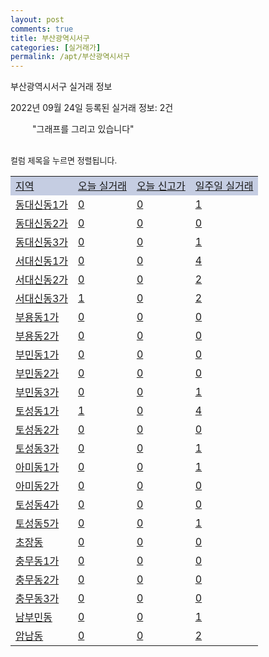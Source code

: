 ```yaml
---
layout: post
comments: true
title: 부산광역시서구
categories: [실거래가]
permalink: /apt/부산광역시서구
---
```


부산광역시서구 실거래 정보

2022년 09월 24일 등록된 실거래 정보: 2건

<!--<script async src="https://pagead2.googlesyndication.com/pagead/js/adsbygoogle.js?client=ca-pub-3485438051770037"
 crossorigin="anonymous"></script>-->

<script type="text/javascript">
  google.charts.load('current', {'packages':['corechart']});
  google.charts.setOnLoadCallback(drawChart);

  function drawChart() {
    var data = google.visualization.arrayToDataTable([['거래일', '매매', '전월세', '전매'], ['21-01', 0, 3, 0], ['21-02', 0, 2, 0], ['21-03', 0, 1, 0], ['21-04', 0, 1, 0], ['21-05', 1, 0, 0], ['21-06', 0, 1, 0], ['21-07', 2, 4, 0], ['21-08', 15, 19, 0], ['21-09', 27, 11, 1], ['21-10', 84, 45, 1], ['21-11', 48, 35, 1], ['21-12', 33, 51, 0], ['22-01', 19, 53, 0], ['22-02', 35, 80, 0], ['22-03', 49, 61, 3], ['22-04', 46, 80, 23], ['22-05', 61, 86, 6], ['22-06', 50, 64, 3], ['22-07', 35, 73, 14], ['22-08', 38, 84, 7], ['22-09', 16, 39, 1]]);

    var options = {
      title: '최근 1년간 유형별 거래량 추이',
      legend: { position: 'bottom' }
    };

    setTimeout(function() {
        var chart = new google.visualization.LineChart(document.getElementById('columnchart_material'));
        chart.draw(data, (options));
        document.getElementById('loading').style.display = 'none';
        var dayLabel = (new Date()).getDay();
        if (dayLabel < 2) {
            sorttable.innerSortFunction.apply(document.getElementById('week'), []);
            sorttable.innerSortFunction.apply(document.getElementById('week'), []);        
        }
        else {
            sorttable.innerSortFunction.apply(document.getElementById('today'), []);
            sorttable.innerSortFunction.apply(document.getElementById('today'), []);
        }
    }, 200);

  }
</script>

<div id="loading" style="z-index:20; display: block; margin-left: 35px">"그래프를 그리고 있습니다"</div>
<div id="columnchart_material" style="width: 95%; margin-left: -35px; display: block"></div>
<!--<div style="width: 95%; margin-left: -35px; display: block">
      <script async src="https://pagead2.googlesyndication.com/pagead/js/adsbygoogle.js?client=ca-pub-3485438051770037"
          crossorigin="anonymous"></script>
      <ins class="adsbygoogle"
          style="display:block"
          data-ad-format="fluid"
          data-ad-layout-key="-fb+5w+4e-db+86"
          data-ad-client="ca-pub-3485438051770037"
          data-ad-slot="1827090281"></ins>
      <script>
          (adsbygoogle = window.adsbygoogle || []).push({});
      </script>
</div>-->
<br>

<font size='small' style='font-size: small;'>컬럼 제목을 누르면 정렬됩니다.</font>
<table class="sortable">
  <tr style='background-color: rgba(114, 132, 186,0.4);'>
    <td id="region"><a href="#">지역</a></td>
    <td id="today"><a href="#">오늘 실거래</a></td>
    <td id="today_new"><a href="#">오늘 신고가</a></td>
    <td id="week"><a href="#">일주일 실거래</a></td>
  </tr>

  
  <tr class="item">
    <td><a href="부산광역시서구동대신동1가">동대신동1가</a></td>
    <td><a href="부산광역시서구동대신동1가">0</a></td>
    <td><a href="부산광역시서구동대신동1가">0</a></td>
    <td><a href="부산광역시서구동대신동1가">1</a></td>
  </tr>
    

  <tr class="item">
    <td><a href="부산광역시서구동대신동2가">동대신동2가</a></td>
    <td><a href="부산광역시서구동대신동2가">0</a></td>
    <td><a href="부산광역시서구동대신동2가">0</a></td>
    <td><a href="부산광역시서구동대신동2가">0</a></td>
  </tr>
    

  <tr class="item">
    <td><a href="부산광역시서구동대신동3가">동대신동3가</a></td>
    <td><a href="부산광역시서구동대신동3가">0</a></td>
    <td><a href="부산광역시서구동대신동3가">0</a></td>
    <td><a href="부산광역시서구동대신동3가">1</a></td>
  </tr>
    

  <tr class="item">
    <td><a href="부산광역시서구서대신동1가">서대신동1가</a></td>
    <td><a href="부산광역시서구서대신동1가">0</a></td>
    <td><a href="부산광역시서구서대신동1가">0</a></td>
    <td><a href="부산광역시서구서대신동1가">4</a></td>
  </tr>
    

  <tr class="item">
    <td><a href="부산광역시서구서대신동2가">서대신동2가</a></td>
    <td><a href="부산광역시서구서대신동2가">0</a></td>
    <td><a href="부산광역시서구서대신동2가">0</a></td>
    <td><a href="부산광역시서구서대신동2가">2</a></td>
  </tr>
    

  <tr class="item">
    <td><a href="부산광역시서구서대신동3가">서대신동3가</a></td>
    <td><a href="부산광역시서구서대신동3가">1</a></td>
    <td><a href="부산광역시서구서대신동3가">0</a></td>
    <td><a href="부산광역시서구서대신동3가">2</a></td>
  </tr>
    

  <tr class="item">
    <td><a href="부산광역시서구부용동1가">부용동1가</a></td>
    <td><a href="부산광역시서구부용동1가">0</a></td>
    <td><a href="부산광역시서구부용동1가">0</a></td>
    <td><a href="부산광역시서구부용동1가">0</a></td>
  </tr>
    

  <tr class="item">
    <td><a href="부산광역시서구부용동2가">부용동2가</a></td>
    <td><a href="부산광역시서구부용동2가">0</a></td>
    <td><a href="부산광역시서구부용동2가">0</a></td>
    <td><a href="부산광역시서구부용동2가">0</a></td>
  </tr>
    

  <tr class="item">
    <td><a href="부산광역시서구부민동1가">부민동1가</a></td>
    <td><a href="부산광역시서구부민동1가">0</a></td>
    <td><a href="부산광역시서구부민동1가">0</a></td>
    <td><a href="부산광역시서구부민동1가">0</a></td>
  </tr>
    

  <tr class="item">
    <td><a href="부산광역시서구부민동2가">부민동2가</a></td>
    <td><a href="부산광역시서구부민동2가">0</a></td>
    <td><a href="부산광역시서구부민동2가">0</a></td>
    <td><a href="부산광역시서구부민동2가">0</a></td>
  </tr>
    

  <tr class="item">
    <td><a href="부산광역시서구부민동3가">부민동3가</a></td>
    <td><a href="부산광역시서구부민동3가">0</a></td>
    <td><a href="부산광역시서구부민동3가">0</a></td>
    <td><a href="부산광역시서구부민동3가">1</a></td>
  </tr>
    

  <tr class="item">
    <td><a href="부산광역시서구토성동1가">토성동1가</a></td>
    <td><a href="부산광역시서구토성동1가">1</a></td>
    <td><a href="부산광역시서구토성동1가">0</a></td>
    <td><a href="부산광역시서구토성동1가">4</a></td>
  </tr>
    

  <tr class="item">
    <td><a href="부산광역시서구토성동2가">토성동2가</a></td>
    <td><a href="부산광역시서구토성동2가">0</a></td>
    <td><a href="부산광역시서구토성동2가">0</a></td>
    <td><a href="부산광역시서구토성동2가">0</a></td>
  </tr>
    

  <tr class="item">
    <td><a href="부산광역시서구토성동3가">토성동3가</a></td>
    <td><a href="부산광역시서구토성동3가">0</a></td>
    <td><a href="부산광역시서구토성동3가">0</a></td>
    <td><a href="부산광역시서구토성동3가">1</a></td>
  </tr>
    

  <tr class="item">
    <td><a href="부산광역시서구아미동1가">아미동1가</a></td>
    <td><a href="부산광역시서구아미동1가">0</a></td>
    <td><a href="부산광역시서구아미동1가">0</a></td>
    <td><a href="부산광역시서구아미동1가">1</a></td>
  </tr>
    

  <tr class="item">
    <td><a href="부산광역시서구아미동2가">아미동2가</a></td>
    <td><a href="부산광역시서구아미동2가">0</a></td>
    <td><a href="부산광역시서구아미동2가">0</a></td>
    <td><a href="부산광역시서구아미동2가">0</a></td>
  </tr>
    

  <tr class="item">
    <td><a href="부산광역시서구토성동4가">토성동4가</a></td>
    <td><a href="부산광역시서구토성동4가">0</a></td>
    <td><a href="부산광역시서구토성동4가">0</a></td>
    <td><a href="부산광역시서구토성동4가">0</a></td>
  </tr>
    

  <tr class="item">
    <td><a href="부산광역시서구토성동5가">토성동5가</a></td>
    <td><a href="부산광역시서구토성동5가">0</a></td>
    <td><a href="부산광역시서구토성동5가">0</a></td>
    <td><a href="부산광역시서구토성동5가">1</a></td>
  </tr>
    

  <tr class="item">
    <td><a href="부산광역시서구초장동">초장동</a></td>
    <td><a href="부산광역시서구초장동">0</a></td>
    <td><a href="부산광역시서구초장동">0</a></td>
    <td><a href="부산광역시서구초장동">0</a></td>
  </tr>
    

  <tr class="item">
    <td><a href="부산광역시서구충무동1가">충무동1가</a></td>
    <td><a href="부산광역시서구충무동1가">0</a></td>
    <td><a href="부산광역시서구충무동1가">0</a></td>
    <td><a href="부산광역시서구충무동1가">0</a></td>
  </tr>
    

  <tr class="item">
    <td><a href="부산광역시서구충무동2가">충무동2가</a></td>
    <td><a href="부산광역시서구충무동2가">0</a></td>
    <td><a href="부산광역시서구충무동2가">0</a></td>
    <td><a href="부산광역시서구충무동2가">0</a></td>
  </tr>
    

  <tr class="item">
    <td><a href="부산광역시서구충무동3가">충무동3가</a></td>
    <td><a href="부산광역시서구충무동3가">0</a></td>
    <td><a href="부산광역시서구충무동3가">0</a></td>
    <td><a href="부산광역시서구충무동3가">0</a></td>
  </tr>
    

  <tr class="item">
    <td><a href="부산광역시서구남부민동">남부민동</a></td>
    <td><a href="부산광역시서구남부민동">0</a></td>
    <td><a href="부산광역시서구남부민동">0</a></td>
    <td><a href="부산광역시서구남부민동">1</a></td>
  </tr>
    

  <tr class="item">
    <td><a href="부산광역시서구암남동">암남동</a></td>
    <td><a href="부산광역시서구암남동">0</a></td>
    <td><a href="부산광역시서구암남동">0</a></td>
    <td><a href="부산광역시서구암남동">2</a></td>
  </tr>
    


</table>


    